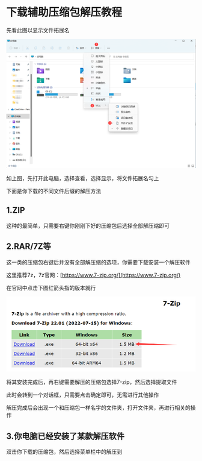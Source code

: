 # 下载辅助压缩包解压教程

先看此图以显示文件拓展名

![](../.gitbook/assets/20220801030139.png)

如上图，先打开此电脑，选择查看，选择显示，将文件拓展名勾上

下面是你下载的不同文件后缀的解压方法

## 1.ZIP

这种的最简单，只需要右键你刚刚下好的压缩包后选择全部解压缩即可

## 2.RAR/7Z等

这一类的压缩包右键后并没有全部解压缩的选项，你需要下载安装一个解压软件

这里推荐7z，7z官网：[https://www.7-zip.org/](https://www.7-zip.org/)

在官网中点击下图红箭头指的版本就行

![](../.gitbook/assets/KLSL9.png)

将其安装完成后，再右键需要解压的压缩包选择7-zip，然后选择提取文件

此时会转到一个对话框，只需要点击确定即可，无需进行其他操作

解压完成后会出现一个和压缩包一样名字的文件夹，打开文件夹，再进行相关的操作

## 3.你电脑已经安装了某款解压软件

双击你下载的压缩包，然后选择菜单栏中的解压到
